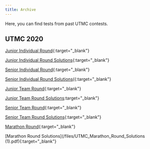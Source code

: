 ```yaml
---
title: Archive
---
```


Here, you can find tests from past UTMC contests.

## UTMC 2020

[Junior Individual Round](/files/UTMC_2020_Junior_Indiv.pdf){:target="_blank"}

[Junior Individual Round Solutions](/files/UTMC_Junior_Individual_Round_Solutions.pdf){:target="_blank"}



[Senior Individual Round](/files/UTMC_2020_Senior_Indiv.pdf){:target="_blank"}

[Senior Individual Round Solutions](/files/UTMC_Senior_Individual_Round_Solutions.pdf)({:target="_blank"}



[Junior Team Round](/files/UTMC_2020_Junior_Team.pdf){:target="_blank"}

[Junior Team Round Solutions](/files/UTMC_Junior_Team_Round_Solutions.pdf):target="_blank"}



[Senior Team Round](/files/UTMC_2020_Senior_Team.pdf){:target="_blank"}

[Senior Team Round Solutions](/files/UTMC_Senior_Team_Round_Solutions.pdf){:target="_blank"}



[Marathon Round](/files/UTMC_2020_Marathon.pdf){:target="_blank"}

[Marathon Round Solutions](/files/UTMC_Marathon_Round_Solutions (1).pdf){:target="_blank"}

